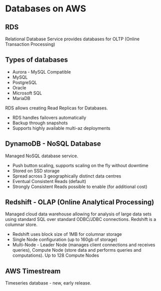 # Databases on AWS

## RDS
Relational Database Service provides databases for OLTP (Online Transaction Processing)

## Types of databases
* Aurora - MySQL Compatible
* MySQL
* PostgreSQL
* Oracle
* Microsoft SQL
* MariaDB

RDS allows creating Read Replicas for Databases.  

* RDS handles failovers automatically
* Backup through snapshots
* Supports highly available multi-az deployments

## DynamoDB - NoSQL Database

Managed NoSQL database service.

* Push button scaling, supports scaling on the fly without downtime
* Stored on SSD storage
* Spread across 3 geographically distinct data centres
* Eventual Consistent Reads (default)
* Strongly Consistent Reads possible to enable (for additional cost)


## Redshift - OLAP (Online Analytical Processing)

Managed cloud data warehouse allowing for analysis of large data sets using standard SQL over standard ODBC/JDBC connections. Redshift is a columnar store.

* Redshift uses block size of 1MB for columnar storage
* Single Node configuration (up to 160gb of storage)
* Multi-Node - Leader Node (manages client connections and receives queries), Compute Node (store data and performs queries and computations). Up to 128 Compute Nodes


## AWS Timestream

Timeseries database - new, early release.